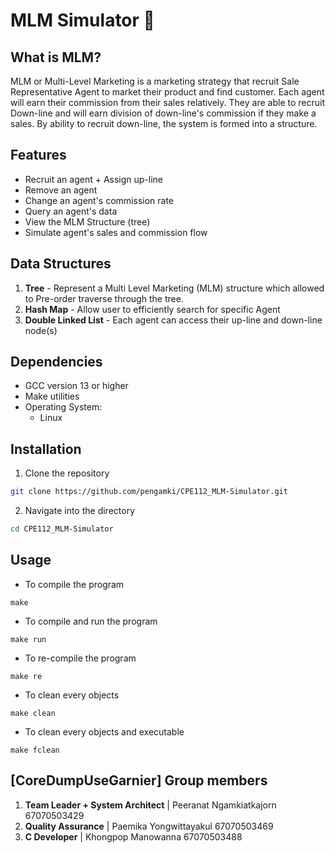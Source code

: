 # MLM Simulator 📑

## What is MLM?
MLM or Multi-Level Marketing is a marketing strategy that recruit Sale Representative Agent to market their product and find customer.
Each agent will earn their commission from their sales relatively. They are able to recruit Down-line and will earn division of down-line's commission if they make a sales. By ability to recruit down-line, the system is formed into a structure.

## Features
- Recruit an agent + Assign up-line
- Remove an agent
- Change an agent's commission rate
- Query an agent's data
- View the MLM Structure (tree)
- Simulate agent's sales and commission flow

## Data Structures
1. **Tree** - Represent a Multi Level Marketing (MLM) structure which allowed to Pre-order traverse through the tree.
2. **Hash Map** - Allow user to efficiently search for specific Agent
3. **Double Linked List** - Each agent can access their up-line and down-line node(s)

## Dependencies
- GCC version 13 or higher
- Make utilities
- Operating System:
    - Linux

## Installation
1. Clone the repository
```bash 
git clone https://github.com/pengamki/CPE112_MLM-Simulator.git
```
2. Navigate into the directory
```bash
cd CPE112_MLM-Simulator
```
## Usage
- To compile the program
```
make
```
- To compile and run the program
```
make run
```
- To re-compile the program
```
make re
```
- To clean every objects
```
make clean
```
- To clean every objects and executable
```
make fclean
```

## [CoreDumpUseGarnier] Group members
1. **Team Leader + System Architect** | Peeranat Ngamkiatkajorn 67070503429
2. **Quality Assurance** | Paemika Yongwittayakul 67070503469
3. **C Developer** | Khongpop Manowanna 67070503488
